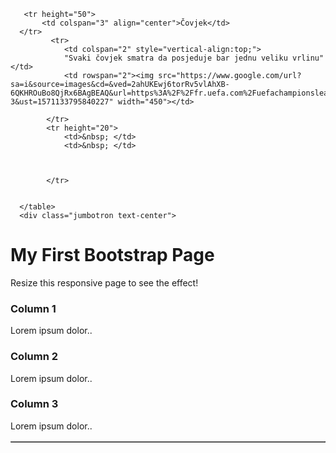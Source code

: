 
<html>
<link rel="stylesheet" href="https://stackpath.bootstrapcdn.com/bootstrap/4.3.1/css/bootstrap.min.css" integrity="sha384-ggOyR0iXCbMQv3Xipma34MD+dH/1fQ784/j6cY/iJTQUOhcWr7x9JvoRxT2MZw1T" crossorigin="anonymous">
<head>



<script src="https://code.jquery.com/jquery-3.3.1.slim.min.js" integrity="sha384-q8i/X+965DzO0rT7abK41JStQIAqVgRVzpbzo5smXKp4YfRvH+8abtTE1Pi6jizo" crossorigin="anonymous"></script>
<script src="https://cdnjs.cloudflare.com/ajax/libs/popper.js/1.14.7/umd/popper.min.js" integrity="sha384-UO2eT0CpHqdSJQ6hJty5KVphtPhzWj9WO1clHTMGa3JDZwrnQq4sF86dIHNDz0W1" crossorigin="anonymous"></script>
<script src="https://stackpath.bootstrapcdn.com/bootstrap/4.3.1/js/bootstrap.min.js" integrity="sha384-JjSmVgyd0p3pXB1rRibZUAYoIIy6OrQ6VrjIEaFf/nJGzIxFDsf4x0xIM+B07jRM" crossorigin="anonymous"></script>

</head>
<body>
   <table width="800" border="1">

       <tr height="50">
           <td colspan="3" align="center">Čovjek</td>
      </tr>
             <tr>
                <td colspan="2" style="vertical-align:top;">
                "Svaki čovjek smatra da posjeduje bar jednu veliku vrlinu"</td>
                <td rowspan="2"><img src="https://www.google.com/url?sa=i&source=images&cd=&ved=2ahUKEwj6torRv5vlAhXB-6QKHROuBo8QjRx6BAgBEAQ&url=https%3A%2F%2Ffr.uefa.com%2Fuefachampionsleague%2Fnews%2Fnewsid%3D2475340.html%3Fiv%3Dtrue&psig=AOvVaw1tJUlWsqMOXJzvLy4odF-3&ust=1571133795840227" width="450"></td>  
      
            </tr>
            <tr height="20">
                <td>&nbsp; </td>
                <td>&nbsp; </td>
         


            </tr>
        

      </table>
      <div class="jumbotron text-center">
  <h1>My First Bootstrap Page</h1>
  <p>Resize this responsive page to see the effect!</p>
</div>

<div class="container">
  <div class="row">
    <div class="col-sm-4">
      <h3>Column 1</h3>
      <p>Lorem ipsum dolor..</p>
    </div>
    <div class="col-sm-4">
      <h3>Column 2</h3>
      <p>Lorem ipsum dolor..</p>
    </div>
    <div class="col-sm-4">
      <h3>Column 3</h3>
      <p>Lorem ipsum dolor..</p>
    </div>
  </div>
</div>
</body>


</html>
